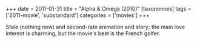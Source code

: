+++
date = 2011-01-31
title = "Alpha & Omega (2010)"
[taxonomies]
tags = ['2011-movie', 'substandard']
categories = ['movies']
+++

Stale (nothing new) and second-rate animation and story; the main love
interest is charming, but the movie's best is the French golfer.
